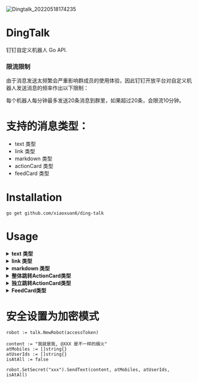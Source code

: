 ![Dingtalk_20220518174235](https://user-images.githubusercontent.com/32762220/169010157-188f2101-b747-4c6b-a333-00b718777e4a.jpg)

# DingTalk

钉钉自定义机器人 Go API.

### 限流限制
由于消息发送太频繁会严重影响群成员的使用体验，因此钉钉开放平台对自定义机器人发送消息的频率作出以下限制：

每个机器人每分钟最多发送20条消息到群里，如果超过20条，会限流10分钟。

# 支持的消息类型：

* text 类型
* link 类型
* markdown 类型
* actionCard 类型
* feedCard 类型

# Installation

    go get github.com/xiaoxuan6/ding-talk

# Usage

<details>
<summary><b>text 类型</b></summary>

```
    robot := talk.NewRobot(accessToken)

    content := "我就是我, @XXX 是不一样的烟火"
    atMobiles := []string{}
    atUserIds := []string{}
    isAtAll := false
    
    err := robot.SendText(content, atMobiles, atUserIds, isAtAll)
    if err != nil {
        log.Fatal(err)
    }
```

</details>

<details>
<summary><b>link 类型</b></summary>

```
    robot := talk.NewRobot(accessToken)

    text := "这个即将发布的新版本，创始人xx称它为红树林。而在此之前，每当面临重大升级，产品经理们都会取一个应景的代号，这一次，为什么是红树林"
    title := "时代的火车向前开"
    picUrl := ""
    messageUrl := "https://www.dingtalk.com/s?__biz=MzA4NjMwMTA2Ng==&mid=2650316842&idx=1&sn=60da3ea2b29f1dcc43a7c8e4a7c97a16&scene=2&srcid=09189AnRJEdIiWVaKltFzNTw&from=timeline&isappinstalled=0&key=&ascene=2&uin=&devicetype=android-23&version=26031933&nettype=WIFI"
    
    err := robot.SendLink(text, title, picUrl, messageUrl)
    if err != nil {
        log.Fatal(err)
    }
```

</details>

<details>
<summary><b>markdown 类型</b></summary>

```
    robot := talk.NewRobot(accessToken)

    title := "杭州天气"
    text := "#### 杭州天气  \n > 9度，@1825718XXXX 西北风1级，空气良89，相对温度73%\n\n > ![screenshot](http://i01.lw.aliimg.com/media/lALPBbCc1ZhJGIvNAkzNBLA_1200_588.png)\n  > ###### 10点20分发布 [天气](http://www.thinkpage.cn/) "
    atMobiles := []string{"1825718XXXX"}
    atUserIds := []string{}
    isAtAll := false
	
    err := robot.SendMarkdown(title, text, atMobiles, atUserIds, isAtAll)
    if err != nil {
        log.Fatal(err)
    }
```

</details>

<details>
<summary><b>整体跳转ActionCard类型</b></summary>

```
    robot := talk.NewRobot(accessToken)

    title := "乔布斯 20 年前想打造一间苹果咖啡厅，而它正是 Apple Store 的前身"
    text := "![screenshot](@lADOpwk3K80C0M0FoA) \n #### 乔布斯 20 年前想打造的苹果咖啡厅 \n\n Apple Store 的设计正从原来满满的科技感走向生活化，而其生活化的走向其实可以追溯到 20 年前苹果一个建立咖啡馆的计划"
    singleTitle := "阅读全文"
    singleURL := "https://www.dingtalk.com/"
    btnOrientation := "0" // 0：按钮竖直排列, 1：按钮横向排列
	
    err := robot.SendActionCard(title, text, singleTitle, singleURL, btnOrientation)
    if err != nil {
        log.Fatal(err)
    }
```

</details>

<details>
<summary><b>独立跳转ActionCard类型</b></summary>

```
    robot := talk.NewRobot(accessToken)

    title := "我 20 年前想打造一间苹果咖啡厅，而它正是 Apple Store 的前身"
    text := "![screenshot](https://img.alicdn.com/tfs/TB1NwmBEL9TBuNjy1zbXXXpepXa-2400-1218.png) \n\n #### 乔布斯 20 年前想打造的苹果咖啡厅 \n\n Apple Store 的设计正从原来满满的科技感走向生活化，而其生活化的走向其实可以追溯到 20 年前苹果一个建立咖啡馆的计划"
    btnOrientation := "0" // 0：按钮竖直排列, 1：按钮横向排列

    btns := make([]talk.Btns, 0)
    btn1 := talk.Btns{
        Title: "内容不错",		
        ActionURL: "https://www.dingtalk.com/",
    }
    btns = append(btns, btn1)
    btn2 := talk.Btns{
        Title: "不感兴趣",		
        ActionURL: "https://www.dingtalk.com/",
    }
    btns = append(btns, btn2)
	
    err := robot.SendActionCard2(title, text, btnOrientation, btns)
    if err != nil {
        log.Fatal(err)
    }
```

</details>

<details>
<summary><b>FeedCard类型</b></summary>

```
    robot := talk.NewRobot(accessToken)
    
    links := make([]talk.Links, 0)
    link1 := talk.Links{
    	Title: "时代的火车向前开1",
    	MessageURL: "https://www.dingtalk.com/",
    	PicURL: "https://img.alicdn.com/tfs/TB1NwmBEL9TBuNjy1zbXXXpepXa-2400-1218.png",
    }
    links = append(links, link1)
    link2 := talk.Links{
    	Title: "时代的火车向前开2",
    	MessageURL: "https://www.dingtalk.com/",
    	PicURL: "https://img.alicdn.com/tfs/TB1NwmBEL9TBuNjy1zbXXXpepXa-2400-1218.png",
    }
    links = append(links, link2)
	
    err := robot.SendFeedCard(links)
    if err != nil {
        log.Fatal(err)
    }
```

</details>

# 安全设置为加密模式

    robot := talk.NewRobot(accessToken)

    content := "我就是我, @XXX 是不一样的烟火"
    atMobiles := []string{}
    atUserIds := []string{}
    isAtAll := false

    robot.SetSecret("xxx").SendText(content, atMobiles, atUserIds, isAtAll)
